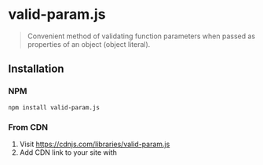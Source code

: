 # valid-param.js
> Convenient method of validating function parameters when passed as properties of an object (object literal).

## Installation
### NPM
```
npm install valid-param.js
```
### From CDN
1. Visit https://cdnjs.com/libraries/valid-param.js
2. Add CDN link to your site with <script>
### Using build / minified version
1. Download valid-param.min.js
2. Add to your site with `<script>`
### Tip
valid-param.js was designed with the intent of validating function parameters passed as properties of an object, but really can be used to validate properties of any object.
## Use
Simply call the `ValidParam` class and pass in the parameters object as the first argument, along with a 'type assignment' object as the second argument
```js
function getProfileBlock(parameters = {}) {
	new ValidParam(parameters, {
		name: 'string',
		age: 'number',
	})

	return `${name}<br>${age}`
}	
```
#### Assigning types
Paremeter types are assigned inside of the 'type assignment' object. The key should refer to the paramenter name while the value refers to that parameter's type assignment.
```js
	{
		age: 'number',
	}
``` 
##### Default types
If you would like to assign a default type to non-typed parameters, you can you simply add a `default` property to the 'type assignment' object.
```js
	new ValidParam(parameters, {
		name: 'string',
		age: 'number',
		default: '?string'
	})
```
Any parameter (or object-property) that is not explicitly typed in the 'type assignment' object will default to this setting. If a default is not set, all non-typed paramaters will be ignored.
#### Parameter defaults
Parameter (or object-property) 
### Misc
```js
function getAddressBlock(parameters = {}) {
	new ValidParam(parameters, {
		name: '?string',
		company_name: '?string',
		street: 'string',
		street_2: '?string',
		city: 'string',
		state: 'string',
		zip: 'string|number',
	})

	return `${name}<br>${company_name}<br>${street}<br>${street_2}<br>${city}, ${state} ${zip}`
}
```
